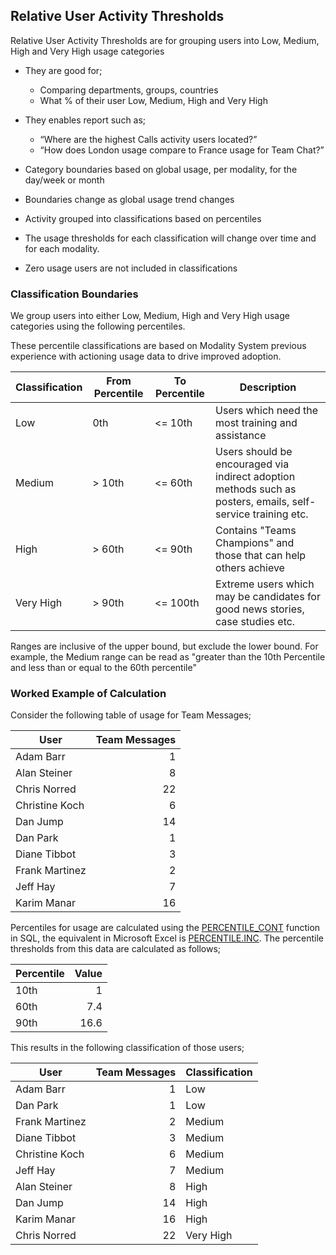 ## Relative User Activity Thresholds

Relative User Activity Thresholds are for grouping users into Low, Medium, High and Very High usage categories

* They are good for​;
    * Comparing departments, groups, countries​
    * What % of their user Low, Medium, High and Very High​

* They enables report such as;
    * “Where are the highest Calls activity users located?” ​
    * “How does London usage compare to France usage for Team Chat?”​

* Category boundaries based on global usage, per modality, for the day/week or month

* Boundaries change as global usage trend changes

* Activity grouped into classifications based on percentiles​

* The usage thresholds for each classification will change over time and for each modality.

* Zero usage users are not included in classifications

### Classification Boundaries

We group users into either Low, Medium, High and Very High usage categories using the following percentiles. 

These percentile classifications are based on Modality System previous experience with actioning usage data to drive improved adoption. ​

| Classification | From Percentile | To Percentile | Description |
|---|---|---|---|
| Low | 0th | <= 10th | Users which need the most training and assistance |
| Medium | > 10th | <= 60th | Users should be encouraged via indirect adoption methods such as posters, emails, self-service training etc.​ |
| High | > 60th | <= 90th | Contains "Teams Champions" and those that can help others achieve |
| Very High | > 90th | <= 100th | Extreme users which may be candidates for good news stories, case studies etc.​ |

Ranges are inclusive of the upper bound, but exclude the lower bound. For example, the Medium range can be read as "greater than the 10th Percentile and less than or equal to the 60th percentile"

### Worked Example of Calculation

Consider the following table of usage for Team Messages;

| User | Team Messages |
|---|---:|
| Adam Barr | 1 |
| Alan Steiner | 8 |
| Chris Norred | 22 |
| Christine Koch | 6 |
| Dan Jump | 14 |
| Dan Park | 1 |
| Diane Tibbot | 3 |
| Frank Martinez | 2 |
| Jeff Hay | 7 |
| Karim Manar | 16 |

Percentiles for usage are calculated using the [PERCENTILE_CONT](https://docs.microsoft.com/en-us/sql/t-sql/functions/percentile-cont-transact-sql) function in SQL, the equivalent in Microsoft Excel is [PERCENTILE.INC](https://support.microsoft.com/en-us/office/percentile-inc-function-680f9539-45eb-410b-9a5e-c1355e5fe2ed). The percentile thresholds from this data are calculated as follows;

| Percentile | Value |
|---|---:|
| 10th | 1 |
| 60th | 7.4 |
| 90th | 16.6 |

This results in the following classification of those users;

| User | Team Messages | Classification |
|---|---:|---|
| Adam Barr | 1 | Low |
| Dan Park | 1 | Low |
| Frank Martinez | 2 | Medium |
| Diane Tibbot | 3 | Medium |
| Christine Koch | 6 | Medium |
| Jeff Hay | 7 | Medium |
| Alan Steiner | 8 | High |
| Dan Jump | 14 | High |
| Karim Manar | 16 | High |
| Chris Norred | 22 | Very High |

